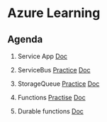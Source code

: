 # Azure Learning

## Agenda
1) Service App [Doc](https://github.com/telamar/AzureLearning/blob/main/docs/AZ-204_App_Service.pdf)

2) ServiceBus
[Practice](https://github.com/telamar/AzureLearning/blob/main/src/ServiceBus)
[Doc](https://github.com/telamar/AzureLearning/blob/main/docs/AZ-204_Messaging.pdf)

3) StorageQueue
[Practice](https://github.com/telamar/AzureLearning/blob/main/src/StorageQueue)
[Doc](https://github.com/telamar/AzureLearning/blob/main/docs/AZ-204_Messaging.pdf)

4) Functions
[Practise](https://github.com/telamar/AzureLearning/blob/main/src/Functions)
[Doc](https://github.com/telamar/AzureLearning/blob/main/docs/AZ-204_Functions.pdf)

5) Durable functions
[Doc](https://github.com/telamar/AzureLearning/blob/main/docs/AZ-204_Functions.pdf)
